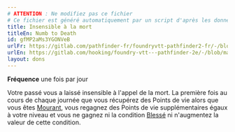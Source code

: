 ```yaml
---
# ATTENTION : Ne modifiez pas ce fichier
# Ce fichier est généré automatiquement par un script d'après les données du module Foundry VTT officiel et de sa traduction
title: Insensible à la mort
titleEn: Numb to Death
id: gfMP2aMs3YGONVeB
urlFr: https://gitlab.com/pathfinder-fr/foundryvtt-pathfinder2-fr/-/blob/master/data/feats/gfMP2aMs3YGONVeB.htm
urlEn: https://gitlab.com/hooking/foundry-vtt---pathfinder-2e/-/blob/master/packs/data/feats.db/numb-to-death.json
layout: dons
---
```

**Fréquence** une fois par jour

Votre passé vous a laissé insensible à l'appel de la mort. La première fois au cours de chaque journée que vous récupérez des Points de vie alors que vous êtes [Mourant](../conditions/mourant.html), vous regagnez des Points de vie supplémentaires égaux à votre niveau et vous ne gagnez ni la condition [Blessé](../conditions/blessé.html) ni n'augmentez la valeur de cette condition.
